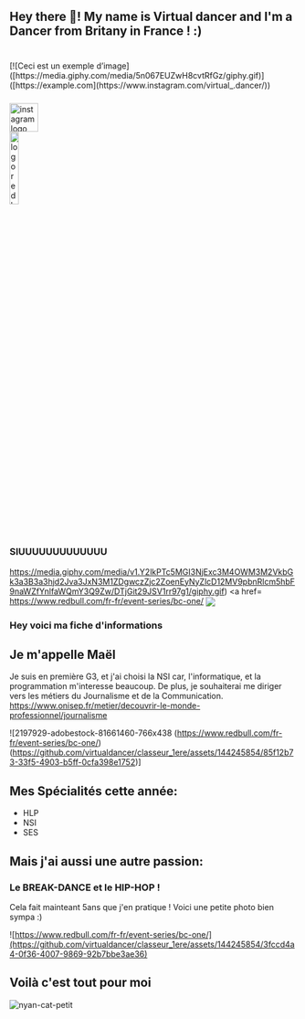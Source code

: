 <h2 align="left">Hey there 👋! My name is Virtual dancer and I'm a Dancer from Britany in France ! :)</h2>

###

<div align="left">
</div>

###

<br clear="both">
[![Ceci est un exemple d’image]([https://media.giphy.com/media/5n067EUZwH8cvtRfGz/giphy.gif)]([https://example.com](https://www.instagram.com/virtual_.dancer/))

###

<div align="left">
  <a href="https://www.instagram.com/virtual_.dancer/" target="_blank">
    <img src="https://img.shields.io/static/v1?message=:)&logo=instagram&label=&color=E4405F&logoColor=white&labelColor=&style=for-the-badge" height="50" alt="instagram logo"  />
  </a>
</div>

<a href="https://www.redbull.com/fr-fr/event-series/bc-one/">
      <img src="[Pictures/red-bull-bc.png](https://media.giphy.com/media/v1.Y2lkPTc5MGI3NjExc3M4OWM3M2VkbGk3a3B3a3hjd2Jva3JxN3M1ZDgwczZjc2ZoenEyNyZlcD12MV9pbnRlcm5hbF9naWZfYnlfaWQmY3Q9Zw/DTjGit29JSV1rr97g1/giphy.gif)" alt="logo redbull" width="18%"></a>

### SIUUUUUUUUUUUUU

https://media.giphy.com/media/v1.Y2lkPTc5MGI3NjExc3M4OWM3M2VkbGk3a3B3a3hjd2Jva3JxN3M1ZDgwczZjc2ZoenEyNyZlcD12MV9pbnRlcm5hbF9naWZfYnlfaWQmY3Q9Zw/DTjGit29JSV1rr97g1/giphy.gif)
<a href= https://www.redbull.com/fr-fr/event-series/bc-one/ <img align="center" src="https://media.giphy.com/media/5n067EUZwH8cvtRfGz/giphy.gif">   <a/>


### Hey voici ma fiche d'informations
## Je m'appelle Maël

Je suis en première G3, et j'ai choisi la NSI car, l'informatique, et la programmation m'interesse beaucoup.
De plus, je souhaiterai me diriger vers les métiers du Journalisme et de la Communication. https://www.onisep.fr/metier/decouvrir-le-monde-professionnel/journalisme

![2197929-adobestock-81661460-766x438 (https://www.redbull.com/fr-fr/event-series/bc-one/)(https://github.com/virtualdancer/classeur_1ere/assets/144245854/85f12b73-33f5-4903-b5ff-0cfa398e1752)]

## Mes Spécialités cette année:
- HLP
- NSI
- SES                            
   

## Mais j'ai aussi une autre passion:
### Le BREAK-DANCE et le HIP-HOP !

Cela fait mainteant 5ans que j'en pratique !
Voici une petite photo bien sympa :)

![https://www.redbull.com/fr-fr/event-series/bc-one/](https://github.com/virtualdancer/classeur_1ere/assets/144245854/3fccd4a4-0f36-4007-9869-92b7bbe3ae36)

## Voilà c'est tout pour moi
![nyan-cat-petit](https://github.com/virtualdancer/classeur_1ere/assets/144245854/4c0d4e38-f5bb-4c7e-9422-d524d9e0849b)


